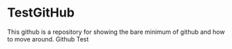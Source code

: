 TestGitHub
==========
This github is a repository for showing the bare minimum of github and how to move around.
Github Test
